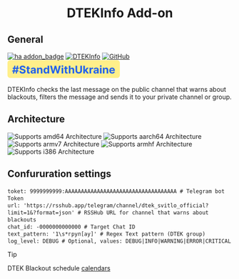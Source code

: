 <div align="center">
<h1>DTEKInfo Add-on</h1>
</div>

## General

[![ha addon_badge](https://img.shields.io/badge/HA-Addon-blue.svg)](https://developers.home-assistant.io/docs/add-ons)
[![DTEKInfo](https://img.shields.io/badge/DTEK-Info-blue.svg)](https://github.com/andrewjswan/blackout-addons/dtekinfo/)
[![GitHub](https://img.shields.io/github/license/andrewjswan/blackout-addons?color=blue)](https://github.com/andrewjswan/blackout-addons/blob/master/LICENSE)
[![StandWithUkraine](https://raw.githubusercontent.com/vshymanskyy/StandWithUkraine/main/badges/StandWithUkraine.svg)](https://github.com/vshymanskyy/StandWithUkraine/blob/main/docs/README.md)

DTEKInfo checks the last message on the public channel that warns about blackouts, filters the message and sends it to your private channel or group.

## Architecture

![Supports amd64 Architecture][amd64-shield] ![Supports aarch64 Architecture][aarch64-shield] ![Supports armv7 Architecture][armv7-shield] ![Supports armhf Architecture][armhf-shield] ![Supports i386 Architecture][i386-shield]

## Confururation settings

```
toket: 9999999999:AAAAAAAAAAAAAAAAAAAAAAAAAAAAAAAAAAA # Telegram bot Token
url: 'https://rsshub.app/telegram/channel/dtek_svitlo_official?limit=1&?format=json' # RSSHub URL for channel that warns about blackouts
chat_id: -0000000000000 # Target Chat ID
text_pattern: '1\s*груп[ау]' # Regex Text pattern (DTEK group)
log_level: DEBUG # Optional, values: DEBUG|INFO|WARNING|ERROR|CRITICAL
```

> [!TIP]
> DTEK Blackout schedule [calendars](https://github.com/andrewjswan/dtek-blackout-schedule-calendars)

[amd64-shield]: https://img.shields.io/badge/amd64-yes-blue.svg
[aarch64-shield]: https://img.shields.io/badge/aarch64-yes-blue.svg
[armv7-shield]: https://img.shields.io/badge/armv7-yes-blue.svg
[armhf-shield]: https://img.shields.io/badge/armhf-no-red.svg
[i386-shield]: https://img.shields.io/badge/i386-no-red.svg
